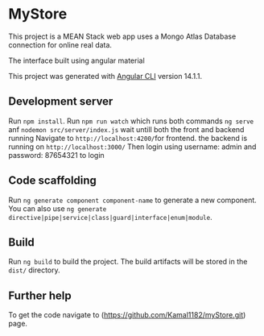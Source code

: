 # MyStore

This project is a MEAN Stack web app uses a Mongo Atlas Database connection for online real data.

The interface built using angular material

This project was generated with [Angular CLI](https://github.com/angular/angular-cli) version 14.1.1.


## Development server

Run `npm install`. 
Run `npm run watch` which runs both commands `ng serve` anf `nodemon src/server/index.js`
wait untill both the front and backend running
Navigate to `http://localhost:4200/`for frontend.
the backend is running on `http://localhost:3000/`
Then login using username: admin and password: 87654321 to login

## Code scaffolding

Run `ng generate component component-name` to generate a new component. You can also use `ng generate directive|pipe|service|class|guard|interface|enum|module`.

## Build

Run `ng build` to build the project. The build artifacts will be stored in the `dist/` directory.

## Further help

To get the code navigate to (https://github.com/Kamal1182/myStore.git) page.
